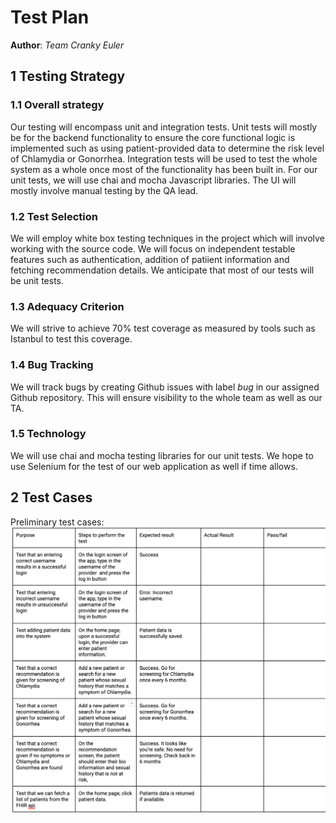 # Test Plan

**Author**: *Team Cranky Euler*

## 1 Testing Strategy

### 1.1 Overall strategy

Our testing will encompass unit and integration tests. Unit tests will mostly be for the backend functionality to ensure the core functional logic is implemented such as using patient-provided data to determine the risk level of Chlamydia or Gonorrhea. Integration tests will be used to test the whole system  as a whole once most of the functionality has been built in. For our unit tests, we will use chai and mocha Javascript libraries. The UI will mostly involve manual testing by the QA lead.

### 1.2 Test Selection

We will employ white box testing techniques in the project which will involve working with the source code. We will focus on independent testable features such as authentication, addition of patiient information and fetching recommendation details. We anticipate that most of our tests will be unit tests.

### 1.3 Adequacy Criterion

We will strive to achieve 70% test coverage as measured by tools such as Istanbul to test this coverage. 

### 1.4 Bug Tracking

We will track bugs by creating Github issues with label *bug* in our assigned Github repository. This will ensure visibility to the whole team as well as our TA.

### 1.5 Technology

We will use chai and mocha testing libraries for our unit tests. We hope to use Selenium for the test of our web application as well if time allows.
## 2 Test Cases

Preliminary test cases: 
![](Testcases.png)
